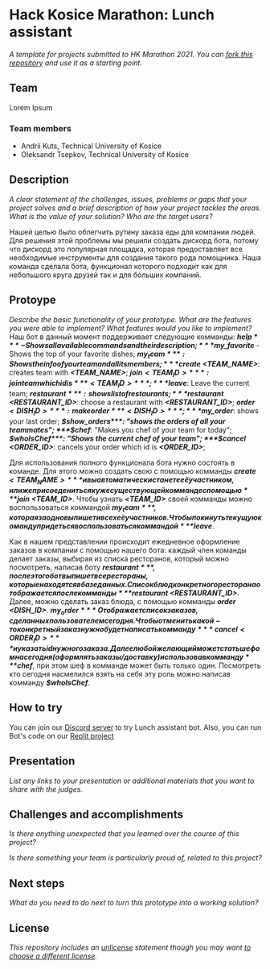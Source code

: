# Hack Kosice Marathon: Lunch assistant

*A template for projects submitted to HK Marathon 2021. You can [fork this repository](https://docs.github.com/en/github/getting-started-with-github/fork-a-repo) and use it as a starting point.*

## Team

Lorem Ipsum

### Team members

- Andrii Kuts, Technical University of Kosice
- Oleksandr Tsepkov, Technical University of Kosice

## Description

*A clear statement of the challenges, issues, problems or gaps that your project solves and a brief description of how your project tackles the areas. What is the value of your solution? Who are the target users?*

Нашей целью было облегчить рутину заказа еды для компании людей. Для решения этой проблемы мы решили создать дискорд бота, потому что дискорд это популярная площадка, которая предоставляет все необходимые инструменты для создания такого рода помощника. Наша команда сделала бота, функционал которого подходит как для небольшого круга друзей так и для больших компаний.
## Protoype

*Describe the basic functionality of your prototype. What are the features you were able to implement? What features would you like to implement?*
Наш бот в данный момент поддерживает следующие комманды:
***$help*** - Shows all available commands and their description;
***$my_favorite*** - Shows the top of your favorite dishes;
***$my_team***: Shows the info of your team and all its members;
***$create <TEAM_NAME>***: creates team with ***<TEAM_NAME>***;
***$join <TEAM_ID>***: join team which id is ***<TEAM_ID>***;
***$leave***: Leave the current team;
***$restaurant***: shows list of restaurants;
***$restaurant <RESTAURANT_ID>***: choose a restaurant with ***<RESTAURANT_ID>***;
***$order <DISH_ID>***: make order ***<DISH_ID>***;
***$my_order***: shows your last order;
***$show_orders***: "shows the orders of all your teammates";
***$chef***: "Makes you chef of your team for today";
***$whoIsChef***: "Shows the current chef of your team";
***$cancel <ORDER_ID>***: cancels your order which id is ***<ORDER_ID>***;

Для использования полного функционала бота нужно состоять в команде. Для этого можно создать свою с помощью комманды ***$create <TEAM_NAME>*** и вы автоматически станете её участником, или же присоедениться к уже существующей комманде с помощью ***$join <TEAM_ID>***. Чтобы узнать ***<TEAM_ID>*** своей комманды можно воспользоваться коммандой ***$my_team***, которая заодно выпишет и всех её участников. Чтобы покинуть текущую команду придеться воспользоваться коммандой ***$leave***.

Как в нашем представлении происходит ежедневное оформление заказов в компании с помощью нашего бота:
каждый член команды делает заказы, выбирая из списка ресторанов, который можно посмотреть, написав боту ***$restaurant***, после этого бот выпишет все рестораны, которые находятся в базе данных. Список блюд конкретного ресторана отображается после комманды ***$restaurant <RESTAURANT_ID>***.
Далее, можно сделать заказ блюда, с помощью комманды ***order <DISH_ID>***. ***$my_order*** Отображает список заказов, сделанных пользователем сегодня. Чтобы отменить какой-то конкретный заказ нужно будет написать комманду ***cancel <ORDER_ID>*** и указать id нужного заказа.
Далее любой желающий может стать шефом на сегодня(оформлять заказы/доставку) использовав комманду ***$chef***, при этом шеф в комманде может быть только один. Посмотреть кто сегодня насмелился взять на себя эту роль можно написав комманду ***$whoIsChef***. 

## How to try

You can join our [Discord server](https://discord.gg/jNHVUYdz) to try Lunch assistant bot.
Also, you can run Bot's code on our [Replit project](https://replit.com/@Megu5ta/Lorem-ipsum#main.py)


## Presentation

*List any links to your presentation or additional materials that you want to share with the judges.*

## Challenges and accomplishments

*Is there anything unexpected that you learned over the course of this project?*

*Is there something your team is particularly proud of, related to this project?*

## Next steps

*What do you need to do next to turn this prototype into a working solution?*

## License

*This repository includes an [unlicense](http://unlicense.org/) statement though you may want [to choose a different license](https://choosealicense.com/).*
